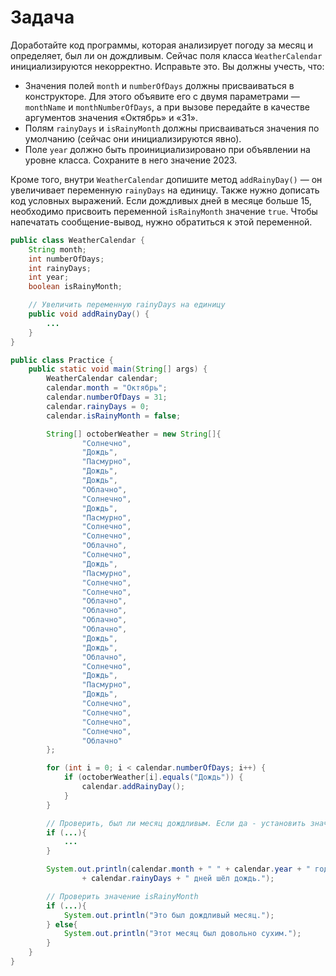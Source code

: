 # Задача 
Доработайте код программы, которая анализирует погоду за месяц и определяет, был ли он дождливым. Сейчас поля класса `WeatherCalendar` инициализируются некорректно. Исправьте это. Вы должны учесть, что:
* Значения полей `month` и `numberOfDays` должны присваиваться в конструкторе. Для этого объявите его с двумя параметрами — `monthName` и `monthNumberOfDays`, а при вызове передайте в качестве аргументов значения «Октябрь» и «31».
* Полям `rainyDays` и `isRainyMonth` должны присваиваться значения по умолчанию (сейчас они инициализируются явно).
* Поле `year` должно быть проинициализировано при объявлении на уровне класса. Сохраните в него значение 2023.

Кроме того, внутри `WeatherCalendar` допишите метод `addRainyDay()` — он увеличивает переменную `rainyDays` на единицу. Также нужно дописать код условных выражений. Если дождливых дней в месяце больше 15, необходимо присвоить переменной `isRainyMonth` значение `true`. Чтобы напечатать сообщение-вывод, нужно обратиться к этой переменной.

```java
public class WeatherCalendar {
    String month;
    int numberOfDays;
    int rainyDays;
    int year;
    boolean isRainyMonth;

    // Увеличить переменную rainyDays на единицу
    public void addRainyDay() {
        ...
    }
}
```

```java
public class Practice {
    public static void main(String[] args) {
        WeatherCalendar calendar;
        calendar.month = "Октябрь";
        calendar.numberOfDays = 31;
        calendar.rainyDays = 0;
        calendar.isRainyMonth = false;

        String[] octoberWeather = new String[]{
                "Солнечно",
                "Дождь",
                "Пасмурно",
                "Дождь",
                "Дождь",
                "Облачно",
                "Солнечно",
                "Дождь",
                "Пасмурно",
                "Солнечно",
                "Солнечно",
                "Облачно",
                "Солнечно",
                "Дождь",
                "Пасмурно",
                "Солнечно",
                "Солнечно",
                "Облачно",
                "Облачно",
                "Облачно",
                "Облачно",
                "Дождь",
                "Дождь",
                "Облачно",
                "Солнечно",
                "Дождь",
                "Пасмурно",
                "Дождь",
                "Солнечно",
                "Солнечно",
                "Солнечно",
                "Солнечно",
                "Облачно"
        };

        for (int i = 0; i < calendar.numberOfDays; i++) {
            if (octoberWeather[i].equals("Дождь")) {
                calendar.addRainyDay();
            }
        }

        // Проверить, был ли месяц дождливым. Если да - установить значение isRainyMonth
        if (...){
            ...
        }

        System.out.println(calendar.month + " " + calendar.year + " года. "
                + calendar.rainyDays + " дней шёл дождь.");

        // Проверить значение isRainyMonth
        if (...){
            System.out.println("Это был дождливый месяц.");
        } else{
            System.out.println("Этот месяц был довольно сухим.");
        }
    }
}
```
